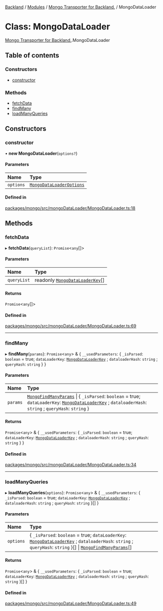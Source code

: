[Backland](../README.md) / [Modules](../modules.md) / [Mongo Transporter for Backland.](../modules/Mongo_Transporter_for_Backland_.md) / MongoDataLoader

# Class: MongoDataLoader

[Mongo Transporter for Backland.](../modules/Mongo_Transporter_for_Backland_.md).MongoDataLoader

## Table of contents

### Constructors

- [constructor](Mongo_Transporter_for_Backland_.MongoDataLoader.md#constructor)

### Methods

- [fetchData](Mongo_Transporter_for_Backland_.MongoDataLoader.md#fetchdata)
- [findMany](Mongo_Transporter_for_Backland_.MongoDataLoader.md#findmany)
- [loadManyQueries](Mongo_Transporter_for_Backland_.MongoDataLoader.md#loadmanyqueries)

## Constructors

### constructor

• **new MongoDataLoader**(`options?`)

#### Parameters

| Name | Type |
| :------ | :------ |
| `options` | [`MongoDataLoaderOptions`](../modules/Mongo_Transporter_for_Backland_.md#mongodataloaderoptions) |

#### Defined in

[packages/mongo/src/mongoDataLoader/MongoDataLoader.ts:18](https://github.com/antoniopresto/darch/blob/c5cd1c8/packages/mongo/src/mongoDataLoader/MongoDataLoader.ts#L18)

## Methods

### fetchData

▸ **fetchData**(`queryList`): `Promise`<`any`[]\>

#### Parameters

| Name | Type |
| :------ | :------ |
| `queryList` | readonly [`MongoDataLoaderKey`](../interfaces/Mongo_Transporter_for_Backland_.MongoDataLoaderKey.md)[] |

#### Returns

`Promise`<`any`[]\>

#### Defined in

[packages/mongo/src/mongoDataLoader/MongoDataLoader.ts:69](https://github.com/antoniopresto/darch/blob/c5cd1c8/packages/mongo/src/mongoDataLoader/MongoDataLoader.ts#L69)

___

### findMany

▸ **findMany**(`params`): `Promise`<`any`\> & { `__usedParameters`: { `_isParsed`: `boolean` = true; `dataLoaderKey`: [`MongoDataLoaderKey`](../interfaces/Mongo_Transporter_for_Backland_.MongoDataLoaderKey.md) ; `dataloaderHash`: `string` ; `queryHash`: `string`  }  }

#### Parameters

| Name | Type |
| :------ | :------ |
| `params` | [`MongoFindManyParams`](../interfaces/Mongo_Transporter_for_Backland_.MongoFindManyParams.md) \| { `_isParsed`: `boolean` = true; `dataLoaderKey`: [`MongoDataLoaderKey`](../interfaces/Mongo_Transporter_for_Backland_.MongoDataLoaderKey.md) ; `dataloaderHash`: `string` ; `queryHash`: `string`  } |

#### Returns

`Promise`<`any`\> & { `__usedParameters`: { `_isParsed`: `boolean` = true; `dataLoaderKey`: [`MongoDataLoaderKey`](../interfaces/Mongo_Transporter_for_Backland_.MongoDataLoaderKey.md) ; `dataloaderHash`: `string` ; `queryHash`: `string`  }  }

#### Defined in

[packages/mongo/src/mongoDataLoader/MongoDataLoader.ts:34](https://github.com/antoniopresto/darch/blob/c5cd1c8/packages/mongo/src/mongoDataLoader/MongoDataLoader.ts#L34)

___

### loadManyQueries

▸ **loadManyQueries**(`options`): `Promise`<`any`\> & { `__usedParameters`: { `_isParsed`: `boolean` = true; `dataLoaderKey`: [`MongoDataLoaderKey`](../interfaces/Mongo_Transporter_for_Backland_.MongoDataLoaderKey.md) ; `dataloaderHash`: `string` ; `queryHash`: `string`  }[]  }

#### Parameters

| Name | Type |
| :------ | :------ |
| `options` | { `_isParsed`: `boolean` = true; `dataLoaderKey`: [`MongoDataLoaderKey`](../interfaces/Mongo_Transporter_for_Backland_.MongoDataLoaderKey.md) ; `dataloaderHash`: `string` ; `queryHash`: `string`  }[] \| [`MongoFindManyParams`](../interfaces/Mongo_Transporter_for_Backland_.MongoFindManyParams.md)[] |

#### Returns

`Promise`<`any`\> & { `__usedParameters`: { `_isParsed`: `boolean` = true; `dataLoaderKey`: [`MongoDataLoaderKey`](../interfaces/Mongo_Transporter_for_Backland_.MongoDataLoaderKey.md) ; `dataloaderHash`: `string` ; `queryHash`: `string`  }[]  }

#### Defined in

[packages/mongo/src/mongoDataLoader/MongoDataLoader.ts:49](https://github.com/antoniopresto/darch/blob/c5cd1c8/packages/mongo/src/mongoDataLoader/MongoDataLoader.ts#L49)
